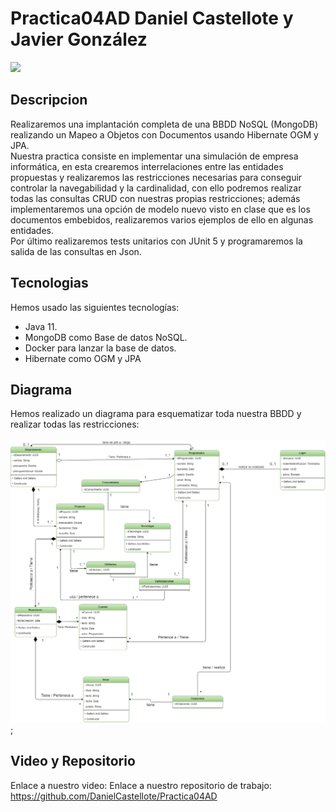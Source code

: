 # Practica04AD Daniel Castellote y Javier González
<img src="https://intl-blog.imgix.net/wp-content/uploads/2019/02/software-de-base-de-datos-gratuitos-de-codigo-abierto.png?auto=format%2Cenhance">

## Descripcion
Realizaremos una implantación completa de una BBDD NoSQL (MongoDB) realizando un Mapeo a Objetos con Documentos usando Hibernate OGM y JPA.</br>
Nuestra practica consiste en implementar una simulación de empresa informática, en esta crearemos interrelaciones entre las entidades propuestas y realizaremos las restricciones necesarias para conseguir controlar la navegabilidad y la cardinalidad, con ello podremos realizar todas las consultas CRUD con nuestras propias restricciones; además implementaremos una opción de modelo nuevo visto en clase que es los documentos embebidos, realizaremos varios ejemplos de ello en algunas entidades.</br> 
Por último realizaremos tests unitarios con JUnit 5 y programaremos la salida de las consultas en Json.

## Tecnologias
Hemos usado las siguientes tecnologías:</br>

- Java 11.</br>
- MongoDB como Base de datos NoSQL.</br>
- Docker para lanzar la base de datos.</br>
- Hibernate como OGM y JPA </br>

## Diagrama
Hemos realizado un diagrama para esquematizar toda nuestra BBDD y realizar todas las restricciones:</br></br>
![diagrama](./diagrams/DiagramaClases.png);</br>

## Video y Repositorio
Enlace a nuestro video: 
Enlace a nuestro repositorio de trabajo: https://github.com/DanielCastellote/Practica04AD

